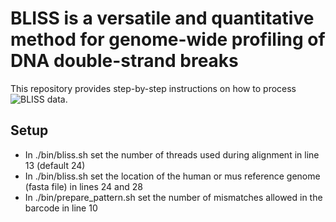 # BLISS is a versatile and quantitative method for genome-wide profiling of DNA double-strand breaks
This repository provides step-by-step instructions on how to process ![BLISS](https://www.nature.com/articles/ncomms15058) data.

## Setup

* In ./bin/bliss.sh set the number of threads used during alignment in line 13 (default 24)
* In ./bin/bliss.sh set the location of the human or mus reference genome (fasta file) in lines 24 and 28
* In ./bin/prepare_pattern.sh set the number of mismatches allowed in the barcode in line 10
